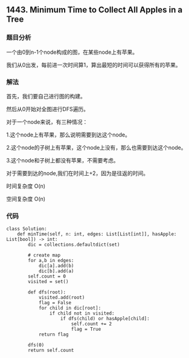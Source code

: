 ## 1443. Minimum Time to Collect All Apples in a Tree


### 题目分析
一个由0到n-1个node构成的图，在某些node上有苹果。

我们从0出发，每前进一次时间算1，算出最短的时间可以获得所有的苹果。

### 解法
首先，我们要自己进行图的构建。

然后从0开始对全图进行DFS遍历。

对于一个node来说，有三种情况：

1.这个node上有苹果，那么说明需要到达这个node。

2.这个node的子树上有苹果，这个node上没有，那么也需要到达这个node。

3.这个node和子树上都没有苹果，不需要考虑。

对于需要到达的node,我们在时间上+2，因为是往返的时间。

时间复杂度 O(n)

空间复杂度 O(n)
### 代码
```
class Solution:
    def minTime(self, n: int, edges: List[List[int]], hasApple: List[bool]) -> int:
        dic = collections.defaultdict(set)
        
        # create map
        for a,b in edges:
            dic[a].add(b)
            dic[b].add(a)    
        self.count = 0
        visited = set()
        
        def dfs(root):
            visited.add(root)
            flag = False
            for child in dic[root]:
                if child not in visited:
                    if dfs(child) or hasApple[child]:
                        self.count += 2
                        flag = True
            return flag
                    
        dfs(0)
        return self.count
    
```
